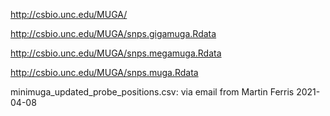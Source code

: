 http://csbio.unc.edu/MUGA/

http://csbio.unc.edu/MUGA/snps.gigamuga.Rdata

http://csbio.unc.edu/MUGA/snps.megamuga.Rdata

http://csbio.unc.edu/MUGA/snps.muga.Rdata

minimuga_updated_probe_positions.csv: via email from Martin Ferris 2021-04-08
